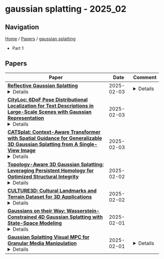 # gaussian splatting - 2025_02

## Navigation

[Home](https://lixin97.github.io/arXivRadar) / [Papers](https://lixin97.github.io/arXivRadar/papers) / [gaussian splatting](https://lixin97.github.io/arXivRadar/papers/gaussian_splatting)

- Part 1

## Papers

| **Paper** | **Date** | **Comment** |
| --- | --- | --- |
| **[Reflective Gaussian Splatting](http://arxiv.org/abs/2412.19282v2)**<details>Novel view synthesis has experienced significant advancements owing to increasingly capable NeRF- and 3DGS-based methods. However, reflective object reconstruction remains challenging, lacking a proper solution to achieve real-time, high-quality rendering while accommodating inter-reflection. To fill this gap, we introduce a Reflective Gaussian splatting (Ref-Gaussian) framework characterized with two components: (I) Physically based deferred rendering that empowers the rendering equation with pixel-level material properties via formulating split-sum approximation; (II) Gaussian-grounded inter-reflection that realizes the desired inter-reflection function within a Gaussian splatting paradigm for the first time. To enhance geometry modeling, we further introduce material-aware normal propagation and an initial per-Gaussian shading stage, along with 2D Gaussian primitives. Extensive experiments on standard datasets demonstrate that Ref-Gaussian surpasses existing approaches in terms of quantitative metrics, visual quality, and compute efficiency. Further, we show that our method serves as a unified solution for both reflective and non-reflective scenes, going beyond the previous alternatives focusing on only reflective scenes. Also, we illustrate that Ref-Gaussian supports more applications such as relighting and editing.</details> | 2025-02-03 | <details>Accepted for ICLR 2025</details> |
| **[CityLoc: 6DoF Pose Distributional Localization for Text Descriptions in Large-Scale Scenes with Gaussian Representation](http://arxiv.org/abs/2501.08982v2)**<details>Localizing textual descriptions within large-scale 3D scenes presents inherent ambiguities, such as identifying all traffic lights in a city. Addressing this, we introduce a method to generate distributions of camera poses conditioned on textual descriptions, facilitating robust reasoning for broadly defined concepts. Our approach employs a diffusion-based architecture to refine noisy 6DoF camera poses towards plausible locations, with conditional signals derived from pre-trained text encoders. Integration with the pretrained Vision-Language Model, CLIP, establishes a strong linkage between text descriptions and pose distributions. Enhancement of localization accuracy is achieved by rendering candidate poses using 3D Gaussian splatting, which corrects misaligned samples through visual reasoning. We validate our method's superiority by comparing it against standard distribution estimation methods across five large-scale datasets, demonstrating consistent outperformance. Code, datasets and more information will be publicly available at our project page.</details> | 2025-02-03 |  |
| **[CATSplat: Context-Aware Transformer with Spatial Guidance for Generalizable 3D Gaussian Splatting from A Single-View Image](http://arxiv.org/abs/2412.12906v2)**<details>Recently, generalizable feed-forward methods based on 3D Gaussian Splatting have gained significant attention for their potential to reconstruct 3D scenes using finite resources. These approaches create a 3D radiance field, parameterized by per-pixel 3D Gaussian primitives, from just a few images in a single forward pass. However, unlike multi-view methods that benefit from cross-view correspondences, 3D scene reconstruction with a single-view image remains an underexplored area. In this work, we introduce CATSplat, a novel generalizable transformer-based framework designed to break through the inherent constraints in monocular settings. First, we propose leveraging textual guidance from a visual-language model to complement insufficient information from a single image. By incorporating scene-specific contextual details from text embeddings through cross-attention, we pave the way for context-aware 3D scene reconstruction beyond relying solely on visual cues. Moreover, we advocate utilizing spatial guidance from 3D point features toward comprehensive geometric understanding under single-view settings. With 3D priors, image features can capture rich structural insights for predicting 3D Gaussians without multi-view techniques. Extensive experiments on large-scale datasets demonstrate the state-of-the-art performance of CATSplat in single-view 3D scene reconstruction with high-quality novel view synthesis.</details> | 2025-02-03 |  |
| **[Topology-Aware 3D Gaussian Splatting: Leveraging Persistent Homology for Optimized Structural Integrity](http://arxiv.org/abs/2412.16619v3)**<details>Gaussian Splatting (GS) has emerged as a crucial technique for representing discrete volumetric radiance fields. It leverages unique parametrization to mitigate computational demands in scene optimization. This work introduces Topology-Aware 3D Gaussian Splatting (Topology-GS), which addresses two key limitations in current approaches: compromised pixel-level structural integrity due to incomplete initial geometric coverage, and inadequate feature-level integrity from insufficient topological constraints during optimization. To overcome these limitations, Topology-GS incorporates a novel interpolation strategy, Local Persistent Voronoi Interpolation (LPVI), and a topology-focused regularization term based on persistent barcodes, named PersLoss. LPVI utilizes persistent homology to guide adaptive interpolation, enhancing point coverage in low-curvature areas while preserving topological structure. PersLoss aligns the visual perceptual similarity of rendered images with ground truth by constraining distances between their topological features. Comprehensive experiments on three novel-view synthesis benchmarks demonstrate that Topology-GS outperforms existing methods in terms of PSNR, SSIM, and LPIPS metrics, while maintaining efficient memory usage. This study pioneers the integration of topology with 3D-GS, laying the groundwork for future research in this area.</details> | 2025-02-02 |  |
| **[CULTURE3D: Cultural Landmarks and Terrain Dataset for 3D Applications](http://arxiv.org/abs/2501.06927v2)**<details>In this paper, we present a large-scale fine-grained dataset using high-resolution images captured from locations worldwide. Compared to existing datasets, our dataset offers a significantly larger size and includes a higher level of detail, making it uniquely suited for fine-grained 3D applications. Notably, our dataset is built using drone-captured aerial imagery, which provides a more accurate perspective for capturing real-world site layouts and architectural structures. By reconstructing environments with these detailed images, our dataset supports applications such as the COLMAP format for Gaussian Splatting and the Structure-from-Motion (SfM) method. It is compatible with widely-used techniques including SLAM, Multi-View Stereo, and Neural Radiance Fields (NeRF), enabling accurate 3D reconstructions and point clouds. This makes it a benchmark for reconstruction and segmentation tasks. The dataset enables seamless integration with multi-modal data, supporting a range of 3D applications, from architectural reconstruction to virtual tourism. Its flexibility promotes innovation, facilitating breakthroughs in 3D modeling and analysis.</details> | 2025-02-02 |  |
| **[Gaussians on their Way: Wasserstein-Constrained 4D Gaussian Splatting with State-Space Modeling](http://arxiv.org/abs/2412.00333v3)**<details>Dynamic scene rendering has taken a leap forward with the rise of 4D Gaussian Splatting, but there's still one elusive challenge: how to make 3D Gaussians move through time as naturally as they would in the real world, all while keeping the motion smooth and consistent. In this paper, we unveil a fresh approach that blends state-space modeling with Wasserstein geometry, paving the way for a more fluid and coherent representation of dynamic scenes. We introduce a State Consistency Filter that merges prior predictions with the current observations, enabling Gaussians to stay true to their way over time. We also employ Wasserstein distance regularization to ensure smooth, consistent updates of Gaussian parameters, reducing motion artifacts. Lastly, we leverage Wasserstein geometry to capture both translational motion and shape deformations, creating a more physically plausible model for dynamic scenes. Our approach guides Gaussians along their natural way in the Wasserstein space, achieving smoother, more realistic motion and stronger temporal coherence. Experimental results show significant improvements in rendering quality and efficiency, outperforming current state-of-the-art techniques.</details> | 2025-02-01 |  |
| **[Gaussian Splatting Visual MPC for Granular Media Manipulation](http://arxiv.org/abs/2410.09740v2)**<details>Recent advancements in learned 3D representations have enabled significant progress in solving complex robotic manipulation tasks, particularly for rigid-body objects. However, manipulating granular materials such as beans, nuts, and rice, remains challenging due to the intricate physics of particle interactions, high-dimensional and partially observable state, inability to visually track individual particles in a pile, and the computational demands of accurate dynamics prediction. Current deep latent dynamics models often struggle to generalize in granular material manipulation due to a lack of inductive biases. In this work, we propose a novel approach that learns a visual dynamics model over Gaussian splatting representations of scenes and leverages this model for manipulating granular media via Model-Predictive Control. Our method enables efficient optimization for complex manipulation tasks on piles of granular media. We evaluate our approach in both simulated and real-world settings, demonstrating its ability to solve unseen planning tasks and generalize to new environments in a zero-shot transfer. We also show significant prediction and manipulation performance improvements compared to existing granular media manipulation methods.</details> | 2025-02-01 | <details>project website https://weichengtseng.github.io/gs-granular-mani/</details> |
